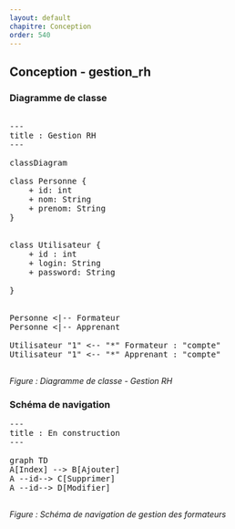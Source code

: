 ```yaml
---
layout: default
chapitre: Conception
order: 540
---
```


## Conception - gestion_rh

### Diagramme de classe

<pre class="mermaid">

---
title : Gestion RH
---

classDiagram

class Personne {
    + id: int 
    + nom: String 
    + prenom: String 
}


class Utilisateur {
    + id : int
    + login: String 
    + password: String 

}

 
Personne <|-- Formateur
Personne <|-- Apprenant

Utilisateur "1" <-- "*" Formateur : "compte"
Utilisateur "1" <-- "*" Apprenant : "compte"

</pre> 
*Figure : Diagramme de classe - Gestion RH*

### Schéma de navigation

<!-- TODO laravel-3 : Donnez le schéma de navigation de l'interface CRUD de gestion des formateurs -->

<pre class="mermaid">
---
title : En construction
---

graph TD
A[Index] --> B[Ajouter]
A --id--> C[Supprimer]
A --id--> D[Modifier]

</pre>
*Figure : Schéma de navigation de gestion des formateurs*